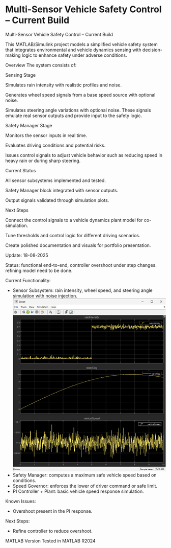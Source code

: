 # Multi-Sensor Vehicle Safety Control – Current Build


Multi-Sensor Vehicle Safety Control – Current Build

This MATLAB/Simulink project models a simplified vehicle safety system that integrates environmental and vehicle dynamics sensing with decision-making logic to enhance safety under adverse conditions.

Overview
The system consists of:

Sensing Stage

Simulates rain intensity with realistic profiles and noise.

Generates wheel speed signals from a base speed source with optional noise.

Simulates steering angle variations with optional noise. These signals emulate real sensor outputs and provide input to the safety logic.

Safety Manager Stage

Monitors the sensor inputs in real time.

Evaluates driving conditions and potential risks.

Issues control signals to adjust vehicle behavior such as reducing speed in heavy rain or during sharp steering.

Current Status

All sensor subsystems implemented and tested.

Safety Manager block integrated with sensor outputs.

Output signals validated through simulation plots.

Next Steps

Connect the control signals to a vehicle dynamics plant model for co-simulation.

Tune thresholds and control logic for different driving scenarios.

Create polished documentation and visuals for portfolio presentation.

Update: 18-08-2025

Status: functional end-to-end, controller overshoot under step changes. refining model need to be done.


Current Functionality:
- Sensor Subsystem: rain intensity, wheel speed, and steering angle simulation with noise injection.
![sensor_output](scope_outputs/Sensor_outputs.png)
- Safety Manager: computes a maximum safe vehicle speed based on conditions.
- Speed Governor: enforces the lower of driver command or safe limit.
- PI Controller + Plant: basic vehicle speed response simulation.

Known Issues:
- Overshoot present in the PI response.

Next Steps:
- Refine controller to reduce overshoot.





MATLAB Version
Tested in MATLAB R2024
